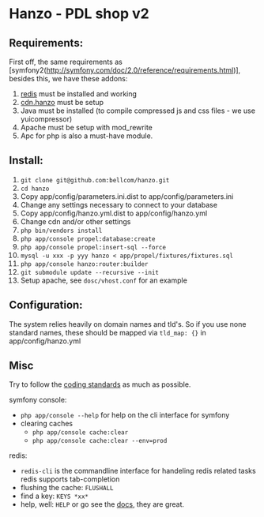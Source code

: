 # Hanzo - PDL shop v2


## Requirements:

First off, the same requirements as [symfony2(http://symfony.com/doc/2.0/reference/requirements.html)], besides this, we have these addons:

1. [redis](http://redis.io/) must be installed and working
2. [cdn.hanzo](https://github.com/bellcom/cdn.hanzo) must be setup
3. Java must be installed (to compile compressed js and css files - we use yuicompressor)
4. Apache must be setup with mod_rewrite
5. Apc for php is also a must-have module.

## Install:

1. `git clone git@github.com:bellcom/hanzo.git`
2. `cd hanzo`
3. Copy app/config/parameters.ini.dist to app/config/parameters.ini
  1. Change any settings necessary to connect to your database
4. Copy app/config/hanzo.yml.dist to app/config/hanzo.yml
  1. Change cdn and/or other settings
5. `php bin/vendors install`
6. `php app/console propel:database:create`
7. `php app/console propel:insert-sql --force`
8. `mysql -u xxx -p yyy hanzo < app/propel/fixtures/fixtures.sql`
9. `php app/console hanzo:router:builder`
10. `git submodule update --recursive --init`
11. Setup apache, see `dosc/vhost.conf` for an example

## Configuration:

The system relies heavily on domain names and tld's. So if you use none standard names, these should be mapped via `tld_map: {}` in app/config/hanzo.yml


## Misc

Try to follow the [coding standards](http://symfony.com/doc/current/contributing/code/standards.html) as much as possible.

symfony console:

- `php app/console --help` for help on the cli interface for symfony
- clearing caches
  - `php app/console cache:clear`
  - `php app/console cache:clear --env=prod`

redis:

- `redis-cli` is the commandline interface for handeling redis related tasks
  redis supports tab-completion
- flushing the cache: `FLUSHALL`
- find a key: `KEYS *xx*`
- help, well: `HELP` or go see the [docs](http://redis.io/documentation), they are great.
